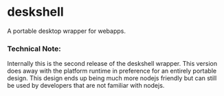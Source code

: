 # deskshell
A portable desktop wrapper for webapps.



### Technical Note:

Internally this is the second release of the deskshell wrapper. This version does away with the platform runtime in preference for an entirely portable design. This design ends up being much more nodejs friendly but can still be used by developers that are not familiar with nodejs.

